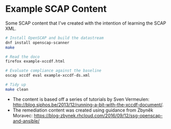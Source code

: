 # Example SCAP Content
Some SCAP content that I've created with the intention of learning the SCAP XML.


```bash
# Install OpenSCAP and build the datastream
dnf install openscap-scanner
make

# Read the doco
firefox example-xccdf.html

# Evaluate compliance against the baseline
oscap xccdf eval example-xccdf-ds.xml

# Tidy up
make clean
```

* The content is based off a series of tutorials by Sven Vermeulen: http://blog.siphos.be/2013/12/running-a-bit-with-the-xccdf-document/.
* The remediation content was created using guidance from Zbyněk Moravec: https://blog-zbynek.rhcloud.com/2016/09/12/ssg-openscap-and-ansible/
